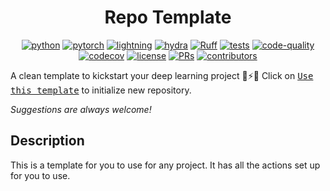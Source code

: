 <center>

# Repo Template

[![python](https://img.shields.io/badge/-Python_3.8_%7C_3.9_%7C_3.10-blue?logo=python&logoColor=white)](https://github.com/pre-commit/pre-commit)
[![pytorch](https://img.shields.io/badge/PyTorch_2.0+-ee4c2c?logo=pytorch&logoColor=white)](https://pytorch.org/get-started/locally/)
[![lightning](https://img.shields.io/badge/-Lightning_2.0+-792ee5?logo=pytorchlightning&logoColor=white)](https://pytorchlightning.ai/)
[![hydra](https://img.shields.io/badge/Config-Hydra_1.3-89b8cd)](https://hydra.cc/)
[![Ruff](https://img.shields.io/endpoint?url=https://raw.githubusercontent.com/astral-sh/ruff/main/assets/badge/v2.json)](https://github.com/astral-sh/ruff)
[![tests](https://github.com/Mai0313/template/actions/workflows/test.yml/badge.svg)](https://github.com/Mai0313/template/actions/workflows/test.yml)
[![code-quality](https://github.com/Mai0313/template/actions/workflows/code-quality-check.yml/badge.svg)](https://github.com/Mai0313/template/actions/workflows/code-quality-check.yml)
[![codecov](https://codecov.io/gh/Mai0313/template/branch/master/graph/badge.svg)](https://codecov.io/gh/Mai0313/template)
[![license](https://img.shields.io/badge/License-MIT-green.svg?labelColor=gray)](https://github.com/Mai0313/template#license)
[![PRs](https://img.shields.io/badge/PRs-welcome-brightgreen.svg)](https://github.com/Mai0313/template/pulls)
[![contributors](https://img.shields.io/github/contributors/Mai0313/template.svg)](https://github.com/Mai0313/template/graphs/contributors)

</center>

A clean template to kickstart your deep learning project 🚀⚡🔥
Click on [<kbd>Use this template</kbd>](https://github.com/Mai0313/template/generate) to initialize new repository.

_Suggestions are always welcome!_

## Description

This is a template for you to use for any project. It has all the actions set up for you to use.

